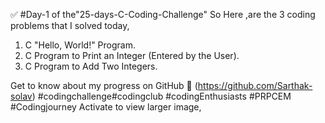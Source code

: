 ✅ #Day-1 of the"25-days-C-Coding-Challenge"
So Here ,are the 3 coding problems that I solved today,

1) C "Hello, World!" Program.
2) C Program to Print an Integer (Entered by the User).
3) C Program to Add Two Integers.

Get to know about my progress on GitHub 🎯
(https://github.com/Sarthak-solav)
#codingchallenge#codingclub
#codingEnthusiasts #PRPCEM #Codingjourney
Activate to view larger image,
